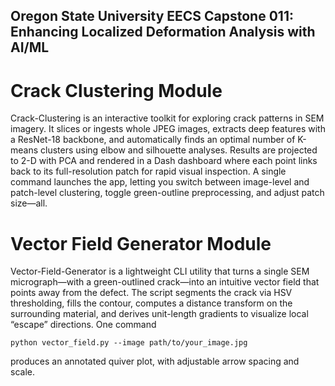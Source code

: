 ## Oregon State University EECS Capstone 011: Enhancing Localized Deformation Analysis with AI/ML

# Crack Clustering Module

Crack-Clustering is an interactive toolkit for exploring crack patterns in SEM imagery. It slices or ingests whole JPEG images, extracts deep features with a ResNet-18 backbone, and automatically finds an optimal number of K-means clusters using elbow and silhouette analyses. Results are projected to 2-D with PCA and rendered in a Dash dashboard where each point links back to its full-resolution patch for rapid visual inspection. A single command launches the app, letting you switch between image-level and patch-level clustering, toggle green-outline preprocessing, and adjust patch size—all.

# Vector Field Generator Module
Vector-Field-Generator is a lightweight CLI utility that turns a single SEM micrograph—with a green-outlined crack—into an intuitive vector field that points away from the defect. The script segments the crack via HSV thresholding, fills the contour, computes a distance transform on the surrounding material, and derives unit-length gradients to visualize local “escape” directions. One command
```
python vector_field.py --image path/to/your_image.jpg
```
produces an annotated quiver plot, with adjustable arrow spacing and scale.

<!--

**Here are some ideas to get you started:**

🙋‍♀️ A short introduction - what is your organization all about?
🌈 Contribution guidelines - how can the community get involved?
👩‍💻 Useful resources - where can the community find your docs? Is there anything else the community should know?
🍿 Fun facts - what does your team eat for breakfast?
🧙 Remember, you can do mighty things with the power of [Markdown](https://docs.github.com/github/writing-on-github/getting-started-with-writing-and-formatting-on-github/basic-writing-and-formatting-syntax)
-->
